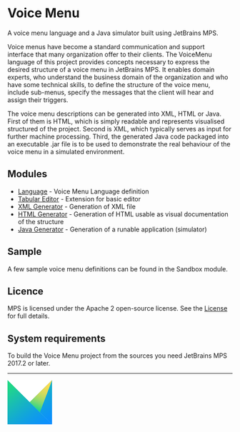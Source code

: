 # Voice Menu

A voice menu language and a Java simulator built using JetBrains MPS.

Voice menus have become a standard communication and support interface that many organization offer to their clients.
The VoiceMenu language of this project provides concepts necessary to express the desired structure of a voice menu in JetBrains MPS.
It enables domain experts, who understand the business domain of the organization and who have some technical skills, to define the structure of the voice menu, include sub-menus, specify the messages that the client will hear and assign their triggers.

The voice menu descriptions can be generated into XML, HTML or Java.
First of them is HTML, which is simply readable and represents visualised structured of the project.
Second is XML, which typically serves as input for further machine processing.
Third, the generated Java code packaged into an executable .jar file is to be used to demonstrate the real behaviour of the voice menu in a simulated environment.


Modules
-------

* [Language](https://github.com/vaclav/voicemenu/tree/master/languages/jetbrains.mps.samples.VoiceMenu) - Voice Menu Language definition
* [Tabular Editor](https://github.com/vaclav/voicemenu/tree/master/languages/jetbrains.mps.samples.VoiceMenuTabularEditor) - Extension for basic editor
* [XML Generator](https://github.com/vaclav/voicemenu/tree/master/languages/jetbrains.mps.samples.VoiceMenuToXML) - Generation of XML file
* [HTML Generator](https://github.com/vaclav/voicemenu/tree/master/languages/jetbrains.mps.samples.VoiceMenuToHTML_2) - Generation of HTML usable as visual documentation of the structure
* [Java Generator](https://github.com/vaclav/voicemenu/tree/master/languages/jetbrains.mps.samples.VoiceMenuToJava) - Generation of a runable application (simulator)

Sample
------
A few sample voice menu definitions can be found in the Sandbox module.

Licence
-------

MPS is licensed under the Apache 2 open-source license. See the [License](https://github.com/vaclav/voicemenu/blob/master/LICENSE) for full details.

System requirements
-------------------

To build the Voice Menu project from the sources you need JetBrains MPS 2017.2 or later.

----------

[![Icon_MPS](extras/logo_MPS.png)](https://www.jetbrains.com/mps/)
